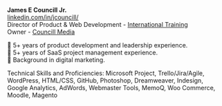<b>James E Councill Jr.</b><br> <a href="https://www.linkedin.com/in/jcouncill/" target="_blank">linkedin.com/in/jcouncill/</a><br>
Director of Product &amp; Web Development - <a href="https://tdisdi.com/" target="_blank">International Training</a><br>
Owner - <a href="https://councillmedia.com/" target="_blank">Councill Media</a>

🌟 5+ years of product development and leadership experience.<br>
🌟 5+ years of SaaS project management experience.<br>
🌟 Background in digital marketing.

Technical Skills and Proficiencies: Microsoft Project, Trello/Jira/Agile, WordPress, HTML/CSS, GitHub, Photoshop, Dreamweaver, Indesign, Google Analytics, AdWords, Webmaster Tools, MemoQ, Woo Commerce, Moodle, Magento

<!---
jc54629/jc54629 is a ✨ special ✨ repository because its `README.md` (this file) appears on your GitHub profile.
You can click the Preview link to take a look at your changes.
--->
